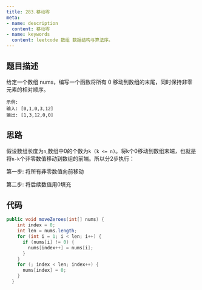 ```yaml
---
title: 283.移动零
meta:
- name: description 
  content: 移动零
- name: keywords
  content: leetcode 数组 数据结构与算法序。
---
```


## 题目描述
给定一个数组 nums，编写一个函数将所有 0 移动到数组的末尾，同时保持非零元素的相对顺序。
```
示例:
输入: [0,1,0,3,12]
输出: [1,3,12,0,0]
```

## 思路
假设数组长度为`n`,数组中0的个数为`k (k <= n)`。将k个0移动到数组末端，也就是将`n-k`个非零数值移动到数组的前端。所以分2步执行：

第一步: 将所有非零数值向前移动

第二步: 将后续数值用0填充


## 代码
```java
public void moveZeroes(int[] nums) {
    int index = 0;
    int len = nums.length;
    for (int i = 1; i < len; i++) {
      if (nums[i] != 0) {
        nums[index++] = nums[i];
      }
    }
    for (; index < len; index++) {
      nums[index] = 0;
    }
  }
```
